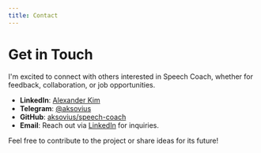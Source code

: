 ```yaml
---
title: Contact
---
```


# Get in Touch

I'm excited to connect with others interested in Speech Coach, whether for feedback, collaboration, or job opportunities.

- **LinkedIn**: [Alexander Kim](https://www.linkedin.com/in/aksovius)
- **Telegram**: [@aksovius](https://t.me/aksovius)
- **GitHub**: [aksovius/speech-coach](https://github.com/aksovius/speech-coach)
- **Email**: Reach out via [LinkedIn](https://www.linkedin.com/in/aksovius) for inquiries.

Feel free to contribute to the project or share ideas for its future!